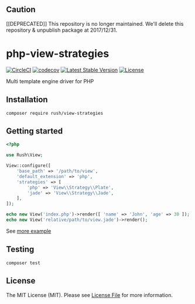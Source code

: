 ## Caution
[[DEPRECATED]] This repository is no longer maintained.
We'll delete this repository & unpublish package at 2017/12/31.

# php-view-strategies
[![CircleCI](https://circleci.com/gh/Leko/php-view-strategies/tree/master.svg?style=svg)](https://circleci.com/gh/Leko/php-view-strategies/tree/master)
[![codecov](https://codecov.io/gh/Leko/php-view-strategies/branch/master/graph/badge.svg)](https://codecov.io/gh/Leko/php-view-strategies)
[![Latest Stable Version](https://poser.pugx.org/rush/view-strategies/v/stable)](https://packagist.org/packages/rush/view-strategies)
[![License](https://poser.pugx.org/rush/view-strategies/license)](https://packagist.org/packages/rush/view-strategies)

Multi template engine driver for PHP

## Installation
```
composer require rush/view-strategies
```

## Getting started
```php
<?php

use Rush\View;

View::configure([
    'base_path' => '/path/to/view',
    'default_extension' => 'php',
    'strategies' => [
        'php' => 'View\\Strategy\\Plate',
        'jade' => 'View\\Strategy\\Jade',
    ],
]);

echo new View('index.php')->render([ 'name' => 'John', 'age' => 30 ]);
echo new View('relative/path/to/view.jade')->render();
```

See [more example](https://github.com/Leko/php-view-strategies/blob/master/example)

## Testing
```
composer test
```

## License
The MIT License (MIT). Please see [License File](https://github.com/Leko/php-view-strategies/blob/master/LICENSE) for more information.
